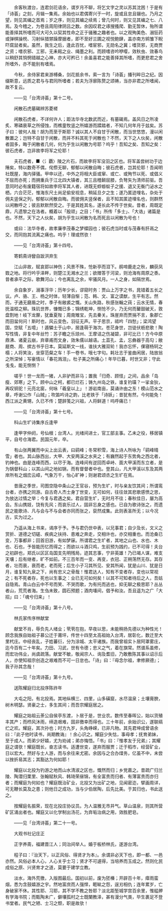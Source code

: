 <!-- { "loadSidebar": true } -->
　　余客秋渡台，连君剑花语余，谓岁月不聊，将乞文字之灵以苏其沈困！于是有「诗荟」之刻，月辑一集焉。余始也以君偶寄兴于一时，旋或且怠且辍也。乃月之望，则见其编之首焉；岁之序，则见其编之续焉；曾几何时，则又见其编之七、八焉。及今稽之，为卷且周阳律阴吕之数。余因叹君之琢搜搔爬、勤无暂休，殆所谓能善择其所嗜而可大可久以契其性命之正于骚雅之趣者也。以之观殉美色、溺狂药或弹棋操橩、习射纵猎棼躁摩据者，即不至好兰圃之视悦鲍肆，盖亦南方鹓雏下睨吓腐鼠者矣。虽然，我生之后，逢此百忧，嗜宦邪，无勋名之冀；嗜货邪，无商贾之资；嗜农邪、工邪，无耒耜之业、绳墨之利。而顾嗜咨吟咿嘤，效秋虫、效春鸟以稍舒其惝惘错越之心神，亦大可矜已！余虽喜君之能善择其所嗜，而更悲君之舍所嗜外，亦不能别有嗜焉。

　　今秋，余侍家君来游榑桑，剑花抵余书，索一言为「诗荟」播刊晬日之纪。因缀斯意，远质之君与与君同所嗜者；若夫为浮廓陈赘之颂祷，当亦非君之所嗜闻，故不复云。

　　——见「台湾诗荟」第十二号。

　　闲散石虎墓碣辨苏菱槎

　　闲散石虎者，不详何许人；距法华寺北数武而近，有墓碣焉。盖风日之所凌炙、寒磷衰草之所侵蚀，而樵童牧竖之所嬉游而蹂踏者，不知几何年月于兹矣。苏子曰：彼何人哉！胡为而至于斯耶？诚以其人不自甘于闲散，而当世悠悠，漫以闲散置之；岂特不自甘于闲散，而并不料其死于闲散也？不然，天下之人伙矣，闲散者固多，晦于闲散者几何，何为乎生以闲散为号耶？呜乎！吾知之矣、吾知之矣：彼石虎者，岂非故李将军之伦耶！

　　夫石虎者，■〈氵覇〉陵之片石，而故李将军没羽之区也。将军盖尝树功于边陲矣，特以数奇不偶，侘傺无聊，郁郁以闲散自晦；彼石虎者，岂其伦耶！吾闻明社既屋，海内驿骚。甲申以还，中外之将相大臣或窜、或亡、或殉节以死、或倡义不屈而亦死；而拥重兵于江北四大镇者，其三且稽颡屈膝，负弩矢为清师前驱。吾意同时必有废籍宿将如故李将军其人者，进既无蜉蝣蚁子之援、退又无衡门泌水之栖，六合茫茫，惟海东尺土尚足偷安视息，稍延旦夕之生；遂乃匿迹埋名，杂处于佣夫竖保之列，郁郁以闲散自晦。而彼佣夫竖保者，且不知其匿迹埋名也，则群然以闲散呼之；彼且默默然受之。于是其姓其名，遂长此不传于世矣。昔者，周既定鼎，凡遗黎之在洛者。概着以「殷顽」之目；「书」所传「多士」、「大诰」诸篇是也。不然，天下之人伙矣，胡为乎生以闲散为名而死且以闲散为号也！

　　或曰：法华寺者，故孝廉李茂春之梦蝶园也；彼石虎当时或与茂春有肝鬲之交，而同抱其流离之痛也。呜乎！理或然欤！

　　——见「台湾诗荟」第十四号。

　　寄鹤斋诗矕自跋洪弃生

　　江山非故，赋哀郢以神伤；风景不殊，怆新亭而泪下。鹃啼鹿走之秋，麟获凤笯之地。将行吟乎泽畔，则楚江无湘水之兰；欲赠答于河梁，则沧海有周原之黍。昔者承平之际，歌舞河山；今也离乱之余，牢骚风月。一人之身，如隔世焉。

　　余自象岁，溺事浮华；历年少长，谬窥时务：贾山上万字之书，晁错着五长之议。卢、骆、王、杨之时体，轻薄自惭；范、韩、文、富之谟猷，生平有志。然而，子通无磨盾之时，季子有敝裘之慨。关山失路，秋感张翰之莼；云水无情，春抚温桓之柳。珠玑世界，慷慨已多；锦绣乾坤，恻怆不少。乃无何而鼙鼓破天，敦盘割地！岐下龙漦，犹垂夏陛；周南雉宝，先去秦关。珠崖弃而贾捐不言，象郡亡而田蚠何问！斯时也，风云变色，羽征无声。平子思京，祗吟「四愁」；梁鸿望国，空赋「五噫」！遁驎士于山中，居逢萌于海次。苍茫身世，岂徒伏枥悲歌！陶写性情，非复中年丝竹：苏子瞻之乐琼州、王摩诘之伤凝碧，非可比已！方今中原鼎沸、诸夏云崩，弃章甫而文身，效朱儒以越语。土苴孔、孟，忘彝器于高勾；敝屣商、周、摈古书乎日本。莫延斯文一线，谁扶大雅双轮！我亦忘怀，倮寝杨轲之榻；人将笑汝，坐穿范粲之车！手一卷书，哦七字句。耗壮志于鉴曲闲居，陆放翁之所深悼；写豪情以「春花溅泪」，杜子美之所痛心！年华已暮，时世又非；守此戋戋，能无恻恻？

　　嗟乎！世一龙而一猪，人非驴而非马；置我「归奇、顾怪」之间，品余「岛瘦、郊寒」之下。顾中山之柯，都已烂石；铸九州岛之铁，谁复钓璜？一挲金狄，再叹铜驼！元亮北窗，何咏「羲皇以上」！游岩南亩，莫诵许由之东！模山范水之章，呼谢公作「山贼」；吹笛吟诗之韵，比老铁于「诗妖」：昔犹有然，今何能免！西江派之黄甥，久已不传；楚辞笺之兴祖，人将鲜道！呜呼痛已！

　　——见「台湾诗荟」第十七号。

　　科山生圹诗集序丘逢甲

　　逢甲字仲阏，号仙根；台湾人。光绪间进士，官工部主事。乙未之役，移居镇平，自号仓海君。民国元年，卒。

　　有山张两翼而中尖上出云表，曰鹞峰；冬常积雪，海上诗人所咏为「鹞峰晴雪」者也。其山脉西出，大甲、大安两溪之水夹之；有巍然起于东势角之西北者，钓神也。由是连峰而西，以尽于海。连峰间有逆回而卓峙、面大甲溪而东立者，是为锅督科山；以其山间之地如锅，而有督督者中也。登其山，凡大甲溪以东及其两岸所有之烟峦云嶂，气象万千，怡心旷神；则谢君颂丞之生圹在焉。

　　昔唐之季世，司图空隐中条山之王官谷，预为生圹，时与亲友饮其间；所谓鸾台者，亦携之同游。自古奇人杰士身丁世变，无可如何，往往敛其悲歌感愤之思，为放达过情之举；今复与君遇之矣。君自营生圹，无时月不往；春秋佳日，屡为高会。东山携妓，饶有先风；而哀乐过人，固非忘身之感也。已自为歌诗张之，而遗民之能歌诗、凡与会与不与会者亦同而张之，裒然成集。此则表圣所无；以今况古，实为过之。

　　乃遥从海上书来，谒序于予。予与君仍世中表，以兄事君；自少及长，文义之赏折、道德之切磋、疾病之扶持、患难之奔走，交相许也，亦交相重也。而沧桑已变，万事都非；回首旧游，有如梦寐。所谓君之生圹者，其地之山也、水也、木也、石也，予皆能历忆而得之；而欲以斗酒只鸡，生前预为践约，已不可得！夫台之初辟也，郑氏以区区岛国支先明残局，迹其志事，宁非英雄！乃已竭人谋，难支天壤；后有继者，旷不如前。不三百年而一变、再变，衣冠、正朔荡然无存。其存者，壮而衰，衰而老，老而死；后生小子习其所见、安其所闻，犹是山川、犹是日月，谁复知九泉之下，尚有忠义之骨哉！惟君达人，知有不变者存，变也以常视之；有不死者存，死也以生事之：业已无可如何矣！以其不可知者待后之人，吾姑自隐焉。青山白云中不号而笑、不哭而歌，为有托而逃也，抑无聊之极思耶？丛丛者山，荒荒者海。生刍未致，圆石预题；酒肉墦间，倡予和汝。吾且遥为之广「大招」曰：「魂兮归来」！

　　——见「台湾诗荟」第十八号。

　　林氏家传序林献堂

　　献堂不肖，辱负先人绪业；茕茕在抱，早夜以思，未能稍扬先德以为种性光！顾念我族自始祖子慕公迁于莆坪，传世十四至太高祖始入台湾，居彰化，数迁至大里杙庄。中经丧乱，子姓蕃衍，分为涂城、太平诸族。而我曾祖实卜居阿罩雾庄，迄今百有二十年矣。力田、习武，世有令德；忠义之气，着在旗常。然谱系虽修，而宏功伟业，尚虞疏落。献堂不敏，敬闻宗人、询及耆旧，乃敢敷陈其事以诏示后人，亦使知祖宗创造之艰难而不可一日怠也。「诗」曰：『毋念尔祖，聿修厥德』；我子孙其念哉！

　　——见「台湾诗荟」第十九号。

　　送陈耀庭归北投序陈祚年

　　大屯之阳，有北投焉。其地纵横三、四里，山多磺窟，水尽温泉；土壤膏腴，树木明瑟。贤豪之士，多生其间；而吾宗耀庭居之。

　　耀庭之始祖云荼公自侯亭东渡，卜居于是，世业农。数传至春晖公，始以货殖丰其产；而栉风沐雨，缔造艰难，固非徼幸而得也。三十年前，余始识公，遂联缟纻之欢。耀庭，其次孙也；时方九岁，头角峥嵘，已非凡物。其先君坤成曾语余曰：『此子他时读书，尚期教诲』！余心识之。耀庭少失怙，事母孝；抚育弟妹，至于成人。而弟少好嬉，尤为劝诫；弟亦悔悟。「书」曰：『惟孝友于兄弟』；其耀庭之谓欤！耀庭既长，奋志读书。适遭世变，遂弃而服贾；迁于稻市，经营矿业，日以宏大。然好与士人游，而与余往来尤密。余因与之合办煤务，亿虽不中，未尝以挫折易其志；其豁达为何如耶！

　　耀庭以北投为钓游之地而山水清淑之区也，慨然而归；乡党嘉之。昔疏广归兰陵、陶潜归栗里、张翰赋秋风、韩琦荣昼锦，有全富贵而归者、有薄富贵而亦归者；而耀庭为何如也？耀庭既治矿业，北投又为出矿之地，见闻密迩，擘画周详，可无鞭长莫及之患；则他日之成功，当与少伯居陶，后先比美。于其归也，书此送之。

　　按耀庭名振荣，现在北投庄协议员。为人温雅无市井气。草山温泉，则其所营矿区涌出者也。耀庭又以化学制出汤花，为弃垢治病之用，效胜肥皂。

　　——见「台湾诗荟」第二十一号。

　　大观书社记庄正

　　正字养斋，福建晋江人；同治间举人。婚于板桥林氏，遂游台湾。

　　程子曰：『治天下，以正风俗、得贤才为本』。余谓非必天下也，即一都、一邑亦然。风俗必本人心，人心关乎士习；贤才不可遽得，当培养而玉成之。然则化民成俗之原、兴贤育才之道，莫要于建学立教。

　　淡水，海外荒徼，入版图最后。国初以前，废为狉榛；开辟百十年，瘴雨蛮烟，悉为含鼓嬉游之宇。然地富庶而人强悍，睚眦之怨，逞刃相仇；连年累岁，亡身破家不休。其性耶、习耶，其不学不教之咎耶？淡北距堑城学宫百余里，惟艋舺有学海书院；而甄陶未广，僻壤孤村之士既闉教泽，甚有漫分气类，毕生裹足不登书堂者。民气之陋、士习之颓，职是故欤！

